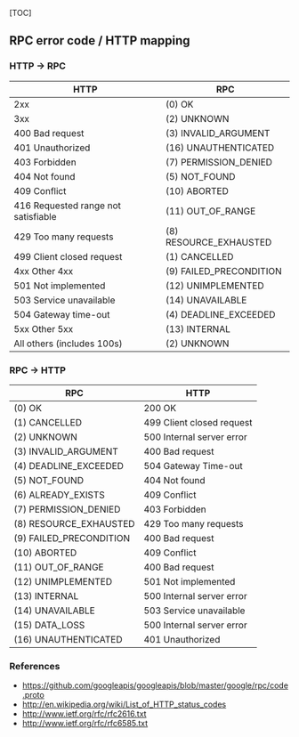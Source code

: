 [TOC]

## RPC error code / HTTP mapping

### HTTP → RPC

HTTP                                | RPC
----------------------------------- | --------------------------
2xx                                 | (0)  OK
3xx                                 | (2)  UNKNOWN
400 Bad request                     | (3)  INVALID_ARGUMENT
401 Unauthorized                    | (16) UNAUTHENTICATED
403 Forbidden                       | (7)  PERMISSION_DENIED
404 Not found                       | (5)  NOT_FOUND
409 Conflict                        | (10) ABORTED
416 Requested range not satisfiable | (11) OUT_OF_RANGE
429 Too many requests               | (8)  RESOURCE_EXHAUSTED
499 Client closed request           | (1)  CANCELLED
4xx Other 4xx                       | (9)  FAILED_PRECONDITION
501 Not implemented                 | (12) UNIMPLEMENTED
503 Service unavailable             | (14) UNAVAILABLE
504 Gateway time-out                | (4)  DEADLINE_EXCEEDED
5xx Other 5xx                       | (13) INTERNAL
All others (includes 100s)          | (2)  UNKNOWN


### RPC → HTTP

RPC                       | HTTP
------------------------- | --------------------------
(0)  OK                   | 200 OK
(1)  CANCELLED            | 499 Client closed request
(2)  UNKNOWN              | 500 Internal server error
(3)  INVALID_ARGUMENT     | 400 Bad request
(4)  DEADLINE_EXCEEDED    | 504 Gateway Time-out
(5)  NOT_FOUND            | 404 Not found
(6)  ALREADY_EXISTS       | 409 Conflict
(7)  PERMISSION_DENIED    | 403 Forbidden
(8)  RESOURCE_EXHAUSTED   | 429 Too many requests
(9)  FAILED_PRECONDITION  | 400 Bad request
(10) ABORTED              | 409 Conflict
(11) OUT_OF_RANGE         | 400 Bad request
(12) UNIMPLEMENTED        | 501 Not implemented
(13) INTERNAL             | 500 Internal server error
(14) UNAVAILABLE          | 503 Service unavailable
(15) DATA_LOSS            | 500 Internal server error
(16) UNAUTHENTICATED      | 401 Unauthorized

### References

* https://github.com/googleapis/googleapis/blob/master/google/rpc/code.proto
* http://en.wikipedia.org/wiki/List_of_HTTP_status_codes
* http://www.ietf.org/rfc/rfc2616.txt
* http://www.ietf.org/rfc/rfc6585.txt
